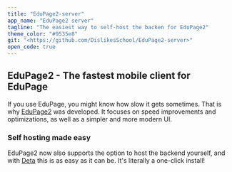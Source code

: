 ```yaml
---
title: "EduPage2-server"
app_name: "EduPage2 server"
tagline: "The easiest way to self-host the backen for EduPage2"
theme_color: "#9535e8"
git: "<https://github.com/DislikesSchool/EduPage2-server>"
open_code: true
---
```


## EduPage2 - The fastest mobile client for EduPage
If you use EduPage, you might know how slow it gets sometimes. That is why [EduPage2](https://github.com/DIslikesSchool/EduPage2) was developed. 
It focuses on speed improvements and optimizations, as well as a simpler and more modern UI.
### Self hosting made easy
EduPage2 now also supports the option to host the backend yourself, and with [Deta](https://deta.space) this is as easy as it can be.
It's literally a one-click install! 